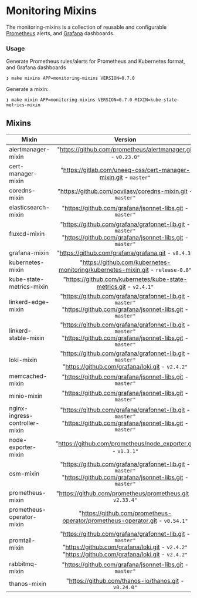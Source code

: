 # Monitoring Mixins

The monitoring-mixins is a collection of reusable and configurable
[Prometheus](https://prometheus.io/) alerts, and [Grafana](https://grafana.com)
dashboards.

### Usage

Generate Prometheus rules/alerts for Prometheus and Kubernetes format, and Grafana dashboards

```shell
❯ make mixins APP=monitoring-mixins VERSION=0.7.0
```

Generate a mixin:

```shell
❯ make mixin APP=monitoring-mixins VERSION=0.7.0 MIXIN=kube-state-metrics-mixin
```

## Mixins

<!-- BEGIN_MIXINS_DOC -->
| Mixin | Version |
|-------|:-------:|
| alertmanager-mixin | "https://github.com/prometheus/alertmanager.git - `v0.23.0"` <br> |
| cert-manager-mixin | "https://gitlab.com/uneeq-oss/cert-manager-mixin.git - `master"` <br> |
| coredns-mixin | "https://github.com/povilasv/coredns-mixin.git - `master"` <br> |
| elasticsearch-mixin | "https://github.com/grafana/jsonnet-libs.git - `master"` <br> |
| fluxcd-mixin | "https://github.com/grafana/grafonnet-lib.git - `master"` <br> "https://github.com/grafana/jsonnet-libs.git - `master"` <br> |
| grafana-mixin | "https://github.com/grafana/grafana.git - `v8.4.3"` <br> |
| kubernetes-mixin | "https://github.com/kubernetes-monitoring/kubernetes-mixin.git - `release-0.8"` <br> |
| kube-state-metrics-mixin | "https://github.com/kubernetes/kube-state-metrics.git - `v2.4.1"` <br> |
| linkerd-edge-mixin | "https://github.com/grafana/grafonnet-lib.git - `master"` <br> "https://github.com/grafana/jsonnet-libs.git - `master"` <br> |
| linkerd-stable-mixin | "https://github.com/grafana/grafonnet-lib.git - `master"` <br> "https://github.com/grafana/jsonnet-libs.git - `master"` <br> |
| loki-mixin | "https://github.com/grafana/grafonnet-lib.git - `master"` <br> "https://github.com/grafana/loki.git - `v2.4.2"` <br> |
| memcached-mixin | "https://github.com/grafana/jsonnet-libs.git - `master"` <br> |
| minio-mixin | "https://github.com/grafana/jsonnet-libs.git - `master"` <br> |
| nginx-ingress-controller-mixin | "https://github.com/grafana/grafonnet-lib.git - `master"` <br> "https://github.com/grafana/jsonnet-libs.git - `master"` <br> |
| node-exporter-mixin | "https://github.com/prometheus/node_exporter.git - `v1.3.1"` <br> |
| osm-mixin | "https://github.com/grafana/grafonnet-lib.git - `master"` <br> "https://github.com/grafana/jsonnet-libs.git - `master"` <br> |
| prometheus-mixin | "https://github.com/prometheus/prometheus.git - `v2.33.4"` <br> |
| prometheus-operator-mixin | "https://github.com/prometheus-operator/prometheus-operator.git - `v0.54.1"` <br> |
| promtail-mixin | "https://github.com/grafana/grafonnet-lib.git - `master"` <br> "https://github.com/grafana/loki.git - `v2.4.2"` <br> "https://github.com/grafana/loki.git - `v2.4.2"` <br> |
| rabbitmq-mixin | "https://github.com/grafana/jsonnet-libs.git - `master"` <br> |
| thanos-mixin | "https://github.com/thanos-io/thanos.git - `v0.24.0"` <br> |
<!-- END_MIXINS_DOC -->
